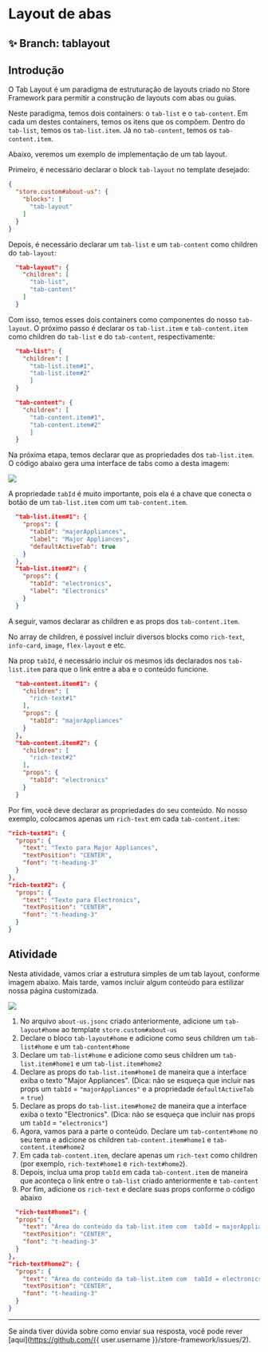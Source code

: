 # Layout de abas

## :sparkles: **Branch:** tablayout

## Introdução

O Tab Layout é um paradigma de estruturação de layouts criado no Store Framework para permitir a construção de layouts com abas ou guias.

Neste paradigma, temos dois containers: o `tab-list` e o `tab-content`. Em cada um destes containers, temos os itens que os compõem. Dentro do `tab-list`, temos os `tab-list.item`. Já no `tab-content`, temos os `tab-content.item`.

Abaixo, veremos um exemplo de implementação de um tab layout.

Primeiro, é necessário declarar o block `tab-layout` no template desejado:

```json
{
  "store.custom#about-us": {
    "blocks": [
      "tab-layout"
    ]
  }
}

```

Depois, é necessário declarar um `tab-list` e um `tab-content` como children do `tab-layout`:

```json
  "tab-layout": {
    "children": [
      "tab-list",
      "tab-content"
    ]
  }
```


Com isso, temos esses dois containers como componentes do nosso `tab-layout`. O próximo passo é declarar os `tab-list.item` e `tab-content.item` como children do `tab-list` e do `tab-content`, respectivamente:

```json
  "tab-list": {
    "children": [
      "tab-list.item#1",
      "tab-list.item#2"
      ]
  }
```

```json
  "tab-content": {
    "children": [
      "tab-content.item#1",
      "tab-content.item#2"
      ]
  }
```

Na próxima etapa, temos declarar que as propriedades dos `tab-list.item`. O código abaixo gera uma interface de tabs como a desta imagem:

![](https://appliancetheme.vteximg.com.br/arquivos/tab-list-items.png)

A propriedade `tabId` é muito importante, pois ela é a chave que conecta o botão de um `tab-list.item` com um `tab-content.item`.

```json
  "tab-list.item#1": {
    "props": {
      "tabId": "majorAppliances",
      "label": "Major Appliances",
      "defaultActiveTab": true
    }
  },
  "tab-list.item#2": {
    "props": {
      "tabId": "electronics",
      "label": "Electronics"
    }
  }
```

A seguir, vamos declarar as children e as props dos `tab-content.item`.

No array de children, é possível incluir diversos blocks como `rich-text`, `info-card`, `image`, `flex-layout` e etc.

Na prop `tabId`, é necessário incluir os mesmos ids declarados nos `tab-list.item` para que o link entre a aba e o conteúdo funcione.

```json
  "tab-content.item#1": {
    "children": [
      "rich-text#1"
    ],
    "props": {
      "tabId": "majorAppliances"
    }
  },
  "tab-content.item#2": {
    "children": [
      "rich-text#2"
    ],
    "props": {
      "tabId": "electronics"
    }
  }
```

Por fim, você deve declarar as propriedades do seu conteúdo. No nosso exemplo, colocamos apenas um `rich-text` em cada `tab-content.item`:

```json
"rich-text#1": {
  "props": {
    "text": "Texto para Major Appliances",
    "textPosition": "CENTER",
    "font": "t-heading-3"
  }
},
"rich-text#2": {
  "props": {
    "text": "Texto para Electronics",
    "textPosition": "CENTER",
    "font": "t-heading-3"
  }
}
```

## Atividade

Nesta atividade, vamos criar a estrutura simples de um tab layout, conforme imagem abaixo. Mais tarde, vamos incluir algum conteúdo para estilizar nossa página customizada.

![](https://appliancetheme.vteximg.com.br/arquivos/tarefa-tab-layout.png)

1. No arquivo `about-us.jsonc` criado anteriormente, adicione um `tab-layout#home` ao template `store.custom#about-us`
2. Declare o bloco `tab-layout#home` e adicione como seus children um `tab-list#home` e um `tab-content#home`
3. Declare um `tab-list#home` e adicione como seus children um `tab-list.item#home1` e um `tab-list.item#home2`
4. Declare as props do `tab-list.item#home1` de maneira que a interface exiba o texto "Major Appliances". (Dica: não se esqueça que incluir nas props um `tabId` = `"majorAppliances"` e a propriedade `defaultActiveTab` = `true`)
5. Declare as props do `tab-list.item#home2` de maneira que a interface exiba o texto "Electronics". (Dica: não se esqueça que incluir nas props um `tabId` = `"electronics"`)
6. Agora, vamos para a parte o conteúdo. Declare um `tab-content#home` no seu tema e adicione os children `tab-content.item#home1` e `tab-content.item#home2`
7. Em cada `tab-content.item`, declare apenas um `rich-text` como children (por exemplo, `rich-text#home1` e `rich-text#home2`).
8. Depois, inclua uma prop `tabId` em cada `tab-content.item` de maneira que aconteça o link entre o `tab-list` criado anteriormente e `tab-content`
9. Por fim, adicione os `rich-text` e declare suas props conforme o código abaixo
  ```json
    "rich-text#home1": {
    "props": {
      "text": "Área do conteúdo da tab-list.item com  tabId = majorAppliances",
      "textPosition": "CENTER",
      "font": "t-heading-3"
    }
  },
  "rich-text#home2": {
    "props": {
      "text": "Área do conteúdo da tab-list.item com  tabId = electronics",
      "textPosition": "CENTER",
      "font": "t-heading-3"
    }
  }
  ```

----

Se ainda tiver dúvida sobre como enviar sua resposta, você pode rever [aqui](https://github.com/{{ user.username }}/store-framework/issues/2).
